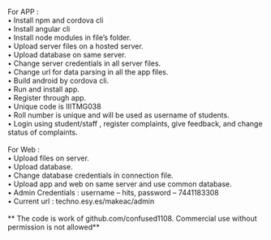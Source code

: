 For APP : <br>
•	Install npm and cordova cli
<br>•	Install angular cli
<br>•	Install node modules in file’s folder.
<br>•	Upload server files on a hosted server.
<br>•	Upload database on same server.
<br>•	Change server credentials in all server files.
<br>•	Change url for data parsing in all the app files.
<br>•	Build android by cordova cli.
<br>•	Run and install app.
<br>•	Register through app.
<br>•	Unique code is IIITMG038
<br>•	Roll number is unique and will be used as username of students.
<br>•	Login using student/staff , register complaints, give feedback, and change status of complaints.
<br>
<br>For Web : 
<br>•	Upload files on server.
<br>•	Upload database.
<br>•	Change database credentials in connection file.
<br>•	Upload app and web on same server and use common database.
<br>•	Admin Credentials : username – hits, password – 7441183308
<br>•	Current url : techno.esy.es/makeac/admin
<br>
<br>** The code is work of github.com/confused1108. Commercial use without permission is not allowed** 
